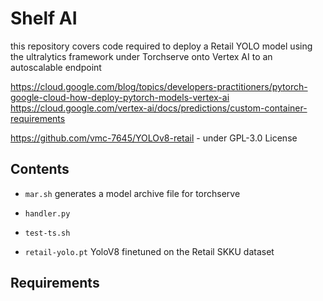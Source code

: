 # Shelf AI

this repository covers code required to deploy a Retail YOLO model using the
ultralytics framework under Torchserve onto Vertex AI to an autoscalable
endpoint

https://cloud.google.com/blog/topics/developers-practitioners/pytorch-google-cloud-how-deploy-pytorch-models-vertex-ai
https://cloud.google.com/vertex-ai/docs/predictions/custom-container-requirements

https://github.com/vmc-7645/YOLOv8-retail - under GPL-3.0 License

## Contents

- `mar.sh`
  generates a model archive file for torchserve

- `handler.py`

- `test-ts.sh`

- `retail-yolo.pt`
  YoloV8 finetuned on the Retail SKKU dataset

## Requirements
